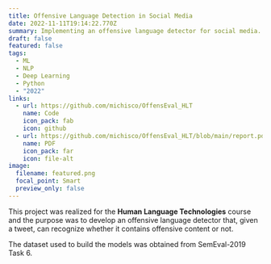 ```yaml
---
title: Offensive Language Detection in Social Media
date: 2022-11-11T19:14:22.770Z
summary: I﻿mplementing an offensive language detector for social media.
draft: false
featured: false
tags:
  - ML
  - NLP
  - Deep Learning
  - Python
  - "2022"
links:
  - url: https://github.com/michisco/OffensEval_HLT
    name: Code
    icon_pack: fab
    icon: github
  - url: https://github.com/michisco/OffensEval_HLT/blob/main/report.pdf
    name: PDF
    icon_pack: far
    icon: file-alt
image:
  filename: featured.png
  focal_point: Smart
  preview_only: false
---
```

This project was realized for the **Human Language Technologies** course and the purpose was to develop an offensive language detector that, given a tweet, can recognize whether it contains offensive content or not.

The dataset used to build the models was obtained from SemEval-2019 Task 6.